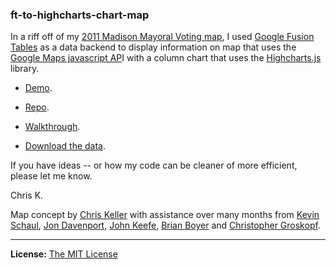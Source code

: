### ft-to-highcharts-chart-map

In a riff off of my [2011 Madison Mayoral Voting map](https://github.com/chrislkeller/2011-Madison-Mayoral-Voting), I used [Google Fusion Tables](http://www.google.com/fusiontables/) as a data backend to display information on map that uses the [Google Maps javascript AP](http://code.google.com/apis/maps/documentation/javascript/)I with a column chart that uses the [Highcharts.js](http://www.highcharts.com/) library.

- [Demo](http://projects.chrislkeller.com/demos/ft-to-highcharts-chart-map).

- [Repo](https://github.com/chrislkeller/ft-as-highcharts-datasource).

- [Walkthrough](http://www.chrislkeller.com/post/32760141381/walkthrough-using-fusiontables-to-power-highc).

- [Download the data](https://www.google.com/fusiontables/DataSource?docid=1nsgSp3jNmPIdcy602joFVQMTtuZHfHIeDvaHnQ&hl=en_US).

If you have ideas -- or how my code can be cleaner of more efficient, please let me know.

Chris K.

Map concept by [Chris Keller](https://twitter.com/#!/ChrisLKeller) with assistance over many months from [Kevin Schaul](https://twitter.com/#!/kevinschaul), [Jon Davenport](http://twitter.com/#!/jondavenport1), [John Keefe](http://twitter.com/jfkeefe), [Brian Boyer](http://twitter.com/#!/brianboyer) and [Christopher Groskopf](http://twitter.com/#!/onyxfish).

----

**License:** [The MIT License](http://opensource.org/licenses/MIT)